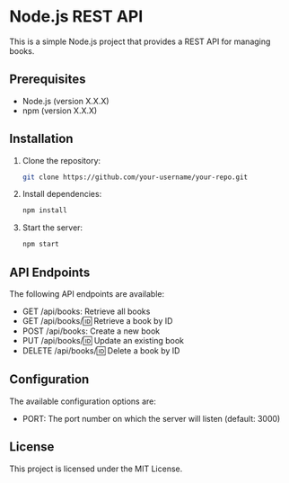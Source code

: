 # Node.js REST API

This is a simple Node.js project that provides a REST API for managing books.

## Prerequisites

- Node.js (version X.X.X)
- npm (version X.X.X)

## Installation

1. Clone the repository:

   ```bash
   git clone https://github.com/your-username/your-repo.git
2. Install dependencies:

   ```bash
   npm install
3. Start the server:

   ```bash
   npm start
## API Endpoints

The following API endpoints are available:

- GET /api/books: Retrieve all books
- GET /api/books/:id: Retrieve a book by ID
- POST /api/books: Create a new book
- PUT /api/books/:id: Update an existing book
- DELETE /api/books/:id: Delete a book by ID


## Configuration

The available configuration options are:

- PORT: The port number on which the server will listen (default: 3000)

## License

This project is licensed under the MIT License.